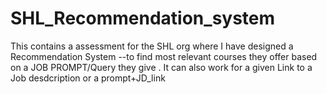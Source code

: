 # SHL_Recommendation_system
This contains a assessment for the SHL org where I have designed a Recommendation System --to find most relevant courses they offer based on a JOB PROMPT/Query they give . It can also work for a given Link to a Job desdcription or a prompt+JD_link
